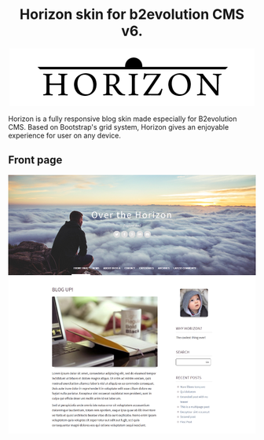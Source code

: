 <h1 align="center">Horizon skin for b2evolution CMS v6.</h1>

<p align="center"><img src="/images/horizon-logo.png?raw=true"/></p>

Horizon is a fully responsive blog skin made especially for B2evolution CMS. Based on Bootstrap's grid system, Horizon gives an enjoyable experience for user on any device.

<h2>Front page</h2>
<p align="center"><img src="/skinshot.png?raw=true"/></p>
